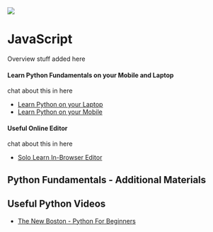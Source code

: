 <img src="https://github.com/Code-Institute-Org/Full-Stack-Web-Developer-Stream-0/blob/master/python-logo.png">

# JavaScript

Overview stuff added here



#### Learn Python Fundamentals on your Mobile and Laptop
 chat about this in here
 
 - [Learn Python on your Laptop](http://www.sololearn.com/Course/Python/)
 - [Learn Python on your Mobile](https://play.google.com/store/apps/details?id=com.sololearn.csstrial&hl=en)
 
 
#### Useful Online Editor  

chat about this in here

- [Solo Learn In-Browser Editor](http://code.sololearn.com/#html)

 
## Python Fundamentals - Additional Materials




## Useful Python Videos

- [The New Boston - Python For Beginners ](https://thenewboston.com/videos.php?cat=98)